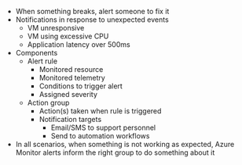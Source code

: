 * When something breaks, alert someone to fix it
* Notifications in response to unexpected events
	* VM unresponsive
	* VM using excessive CPU
	* Application latency over 500ms
* Components
	* Alert rule
		* Monitored resource
		* Monitored telemetry
		* Conditions to trigger alert
		* Assigned severity
	* Action group
		* Action(s) taken when rule is triggered
		* Notification targets
			* Email/SMS to support personnel
			* Send to automation workflows
* In all scenarios, when something is not working as expected, Azure Monitor alerts inform the right group to do something about it
